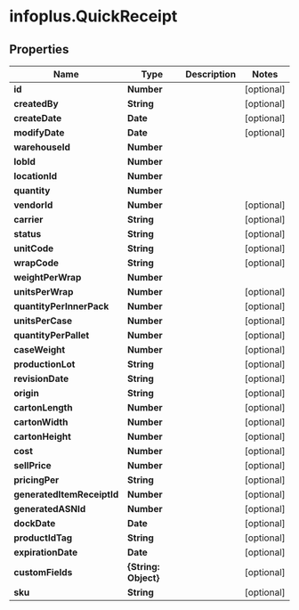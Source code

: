 # infoplus.QuickReceipt

## Properties
Name | Type | Description | Notes
------------ | ------------- | ------------- | -------------
**id** | **Number** |  | [optional] 
**createdBy** | **String** |  | [optional] 
**createDate** | **Date** |  | [optional] 
**modifyDate** | **Date** |  | [optional] 
**warehouseId** | **Number** |  | 
**lobId** | **Number** |  | 
**locationId** | **Number** |  | 
**quantity** | **Number** |  | 
**vendorId** | **Number** |  | [optional] 
**carrier** | **String** |  | [optional] 
**status** | **String** |  | [optional] 
**unitCode** | **String** |  | [optional] 
**wrapCode** | **String** |  | [optional] 
**weightPerWrap** | **Number** |  | 
**unitsPerWrap** | **Number** |  | [optional] 
**quantityPerInnerPack** | **Number** |  | [optional] 
**unitsPerCase** | **Number** |  | [optional] 
**quantityPerPallet** | **Number** |  | [optional] 
**caseWeight** | **Number** |  | [optional] 
**productionLot** | **String** |  | [optional] 
**revisionDate** | **String** |  | [optional] 
**origin** | **String** |  | [optional] 
**cartonLength** | **Number** |  | [optional] 
**cartonWidth** | **Number** |  | [optional] 
**cartonHeight** | **Number** |  | [optional] 
**cost** | **Number** |  | [optional] 
**sellPrice** | **Number** |  | [optional] 
**pricingPer** | **String** |  | [optional] 
**generatedItemReceiptId** | **Number** |  | [optional] 
**generatedASNId** | **Number** |  | [optional] 
**dockDate** | **Date** |  | [optional] 
**productIdTag** | **String** |  | [optional] 
**expirationDate** | **Date** |  | [optional] 
**customFields** | **{String: Object}** |  | [optional] 
**sku** | **String** |  | [optional] 


